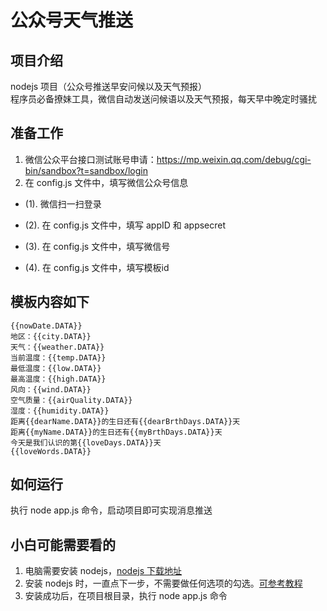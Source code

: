 # 公众号天气推送

## 项目介绍
nodejs 项目（公众号推送早安问候以及天气预报）  
程序员必备撩妹工具，微信自动发送问候语以及天气预报，每天早中晚定时骚扰 


## 准备工作
1. 微信公众平台接口测试账号申请：https://mp.weixin.qq.com/debug/cgi-bin/sandbox?t=sandbox/login   
2. 在 config.js 文件中，填写微信公众号信息
- (1). 微信扫一扫登录

- (2). 在 config.js 文件中，填写 appID 和 appsecret

- (3). 在 config.js 文件中，填写微信号

- (4). 在 config.js 文件中，填写模板id


## 模板内容如下
```text
{{nowDate.DATA}}
地区：{{city.DATA}}
天气：{{weather.DATA}}
当前温度：{{temp.DATA}}
最低温度：{{low.DATA}}
最高温度：{{high.DATA}}
风向：{{wind.DATA}}
空气质量：{{airQuality.DATA}}
湿度：{{humidity.DATA}}
距离{{dearName.DATA}}的生日还有{{dearBrthDays.DATA}}天
距离{{myName.DATA}}的生日还有{{myBrthDays.DATA}}天
今天是我们认识的第{{loveDays.DATA}}天
{{loveWords.DATA}}
```  

## 如何运行
执行 node app.js 命令，启动项目即可实现消息推送

## 小白可能需要看的
1. 电脑需要安装 nodejs，[nodejs 下载地址](https://nodejs.org/zh-cn/download/)
2. 安装 nodejs 时，一直点下一步，不需要做任何选项的勾选。[可参考教程](https://www.runoob.com/nodejs/nodejs-install-setup.html)
3. 安装成功后，在项目根目录，执行 node app.js 命令
